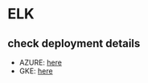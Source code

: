 # ELK

## check deployment details

* AZURE: [here](k8s/README.md)
* GKE: [here](k8s/README-GCP.md)
